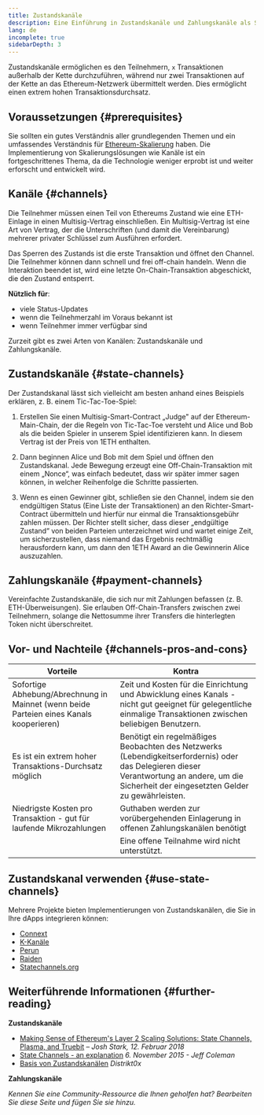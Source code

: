 ```yaml
---
title: Zustandskanäle
description: Eine Einführung in Zustandskanäle und Zahlungskanäle als Skalierungslösung, die derzeit von der Ethereum-Community genutzt wird.
lang: de
incomplete: true
sidebarDepth: 3
---
```


Zustandskanäle ermöglichen es den Teilnehmern, `x` Transaktionen außerhalb der Kette durchzuführen, während nur zwei Transaktionen auf der Kette an das Ethereum-Netzwerk übermittelt werden. Dies ermöglicht einen extrem hohen Transaktionsdurchsatz.

## Voraussetzungen \{#prerequisites}

Sie sollten ein gutes Verständnis aller grundlegenden Themen und ein umfassendes Verständnis für [Ethereum-Skalierung](/developers/docs/scaling/) haben. Die Implementierung von Skalierungslösungen wie Kanäle ist ein fortgeschrittenes Thema, da die Technologie weniger erprobt ist und weiter erforscht und entwickelt wird.

## Kanäle \{#channels}

Die Teilnehmer müssen einen Teil von Ethereums Zustand wie eine ETH-Einlage in einen Multisig-Vertrag einschließen. Ein Multisig-Vertrag ist eine Art von Vertrag, der die Unterschriften (und damit die Vereinbarung) mehrerer privater Schlüssel zum Ausführen erfordert.

Das Sperren des Zustands ist die erste Transaktion und öffnet den Channel. Die Teilnehmer können dann schnell und frei off-chain handeln. Wenn die Interaktion beendet ist, wird eine letzte On-Chain-Transaktion abgeschickt, die den Zustand entsperrt.

**Nützlich für**:

- viele Status-Updates
- wenn die Teilnehmerzahl im Voraus bekannt ist
- wenn Teilnehmer immer verfügbar sind

Zurzeit gibt es zwei Arten von Kanälen: Zustandskanäle und Zahlungskanäle.

## Zustandskanäle \{#state-channels}

Der Zustandskanal lässt sich vielleicht am besten anhand eines Beispiels erklären, z. B. einem Tic-Tac-Toe-Spiel:

1. Erstellen Sie einen Multisig-Smart-Contract „Judge" auf der Ethereum-Main-Chain, der die Regeln von Tic-Tac-Toe versteht und Alice und Bob als die beiden Spieler in unserem Spiel identifizieren kann. In diesem Vertrag ist der Preis von 1ETH enthalten.

2. Dann beginnen Alice und Bob mit dem Spiel und öffnen den Zustandskanal. Jede Bewegung erzeugt eine Off-Chain-Transaktion mit einem „Nonce“, was einfach bedeutet, dass wir später immer sagen können, in welcher Reihenfolge die Schritte passierten.

3. Wenn es einen Gewinner gibt, schließen sie den Channel, indem sie den endgültigen Status (Eine Liste der Transaktionen) an den Richter-Smart-Contract übermitteln und hierfür nur einmal die Transaktionsgebühr zahlen müssen. Der Richter stellt sicher, dass dieser „endgültige Zustand“ von beiden Parteien unterzeichnet wird und wartet einige Zeit, um sicherzustellen, dass niemand das Ergebnis rechtmäßig herausfordern kann, um dann den 1ETH Award an die Gewinnerin Alice auszuzahlen.

## Zahlungskanäle \{#payment-channels}

Vereinfachte Zustandskanäle, die sich nur mit Zahlungen befassen (z. B. ETH-Überweisungen). Sie erlauben Off-Chain-Transfers zwischen zwei Teilnehmern, solange die Nettosumme ihrer Transfers die hinterlegten Token nicht überschreitet.

## Vor- und Nachteile \{#channels-pros-and-cons}

| Vorteile                                                                                | Kontra                                                                                                                                                                                        |
| --------------------------------------------------------------------------------------- | --------------------------------------------------------------------------------------------------------------------------------------------------------------------------------------------- |
| Sofortige Abhebung/Abrechnung in Mainnet (wenn beide Parteien eines Kanals kooperieren) | Zeit und Kosten für die Einrichtung und Abwicklung eines Kanals - nicht gut geeignet für gelegentliche einmalige Transaktionen zwischen beliebigen Benutzern.                                 |
| Es ist ein extrem hoher Transaktions-Durchsatz möglich                                  | Benötigt ein regelmäßiges Beobachten des Netzwerks (Lebendigkeitserfordernis) oder das Delegieren dieser Verantwortung an andere, um die Sicherheit der eingesetzten Gelder zu gewährleisten. |
| Niedrigste Kosten pro Transaktion - gut für laufende Mikrozahlungen                     | Guthaben werden zur vorübergehenden Einlagerung in offenen Zahlungskanälen benötigt                                                                                                           |
|                                                                                         | Eine offene Teilnahme wird nicht unterstützt.                                                                                                                                                 |

## Zustandskanal verwenden \{#use-state-channels}

Mehrere Projekte bieten Implementierungen von Zustandskanälen, die Sie in Ihre dApps integrieren können:

- [Connext](https://connext.network/)
- [K-Kanäle](https://www.kchannels.io/)
- [Perun](https://perun.network/)
- [Raiden](https://raiden.network/)
- [Statechannels.org](https://statechannels.org/)

## Weiterführende Informationen \{#further-reading}

**Zustandskanäle**

- [Making Sense of Ethereum's Layer 2 Scaling Solutions: State Channels, Plasma, and Truebit](https://medium.com/l4-media/making-sense-of-ethereums-layer-2-scaling-solutions-state-channels-plasma-and-truebit-22cb40dcc2f4) _– Josh Stark, 12. Februar 2018_
- [State Channels - an explanation](https://www.jeffcoleman.ca/state-channels/) _6. November 2015 - Jeff Coleman_
- [Basis von Zustandskanälen](https://education.district0x.io/general-topics/understanding-ethereum/basics-state-channels/) _Distrikt0x_

**Zahlungskanäle**

_Kennen Sie eine Community-Ressource die Ihnen geholfen hat? Bearbeiten Sie diese Seite und fügen Sie sie hinzu._
